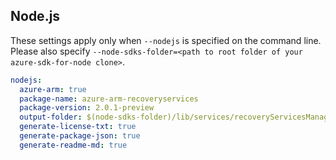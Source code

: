 ## Node.js

These settings apply only when `--nodejs` is specified on the command line.
Please also specify `--node-sdks-folder=<path to root folder of your azure-sdk-for-node clone>`.

``` yaml $(nodejs)
nodejs:
  azure-arm: true
  package-name: azure-arm-recoveryservices
  package-version: 2.0.1-preview
  output-folder: $(node-sdks-folder)/lib/services/recoveryServicesManagement
  generate-license-txt: true
  generate-package-json: true
  generate-readme-md: true
```
